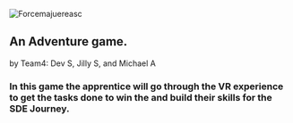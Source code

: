 ![Forcemajuereasc](https://user-images.githubusercontent.com/58896705/165787282-819b70e6-4680-4238-b0c6-33d85555aa83.jpg)

## An Adventure game.
by Team4: Dev S, Jilly S, and Michael A

### In this game the apprentice will go through the VR experience to get the tasks done to win the and build their skills for the SDE Journey.

